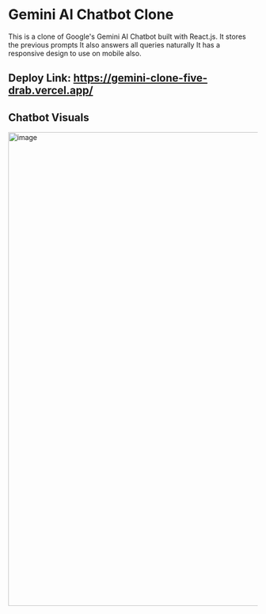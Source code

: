 # Gemini AI Chatbot Clone

This is a clone of Google's Gemini AI Chatbot built with React.js.
It stores the previous prompts
It also answers all queries naturally
It has a responsive design to use on mobile also.

## Deploy Link: https://gemini-clone-five-drab.vercel.app/

## Chatbot Visuals
<img width="958" alt="image" src="https://github.com/user-attachments/assets/76ce4804-806b-4610-8378-a3c57dfa7045" />
